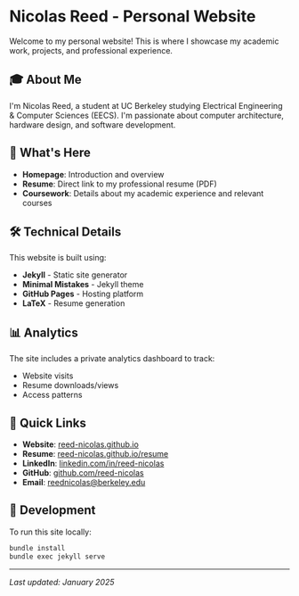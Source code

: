 # Nicolas Reed - Personal Website

Welcome to my personal website! This is where I showcase my academic work, projects, and professional experience.

## 🎓 About Me

I'm Nicolas Reed, a student at UC Berkeley studying Electrical Engineering & Computer Sciences (EECS). I'm passionate about computer architecture, hardware design, and software development.

## 📁 What's Here

- **Homepage**: Introduction and overview
- **Resume**: Direct link to my professional resume (PDF)
- **Coursework**: Details about my academic experience and relevant courses

## 🛠️ Technical Details

This website is built using:
- **Jekyll** - Static site generator
- **Minimal Mistakes** - Jekyll theme
- **GitHub Pages** - Hosting platform
- **LaTeX** - Resume generation

## 📊 Analytics

The site includes a private analytics dashboard to track:
- Website visits
- Resume downloads/views
- Access patterns

## 🔗 Quick Links

- **Website**: [reed-nicolas.github.io](https://reed-nicolas.github.io)
- **Resume**: [reed-nicolas.github.io/resume](https://reed-nicolas.github.io/resume)
- **LinkedIn**: [linkedin.com/in/reed-nicolas](https://linkedin.com/in/reed-nicolas)
- **GitHub**: [github.com/reed-nicolas](https://github.com/reed-nicolas)
- **Email**: reednicolas@berkeley.edu

## 🚀 Development

To run this site locally:
```bash
bundle install
bundle exec jekyll serve
```

---

*Last updated: January 2025*
